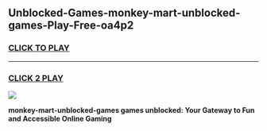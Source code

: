 
## Unblocked-Games-monkey-mart-unblocked-games-Play-Free-oa4p2
<h3>
<a href="https://premium76.site?title=monkey-mart-unblocked-games&ref=10A">CLICK TO PLAY</a></h3>
<hr>

<h3>
<a href="https://premium76.site?title=monkey-mart-unblocked-games&ref=10A">CLICK 2 PLAY</a>
  
</h3>

<a href="https://premium76.site?title=monkey-mart-unblocked-games&ref=10A"><img src="https://clearcache.store/games.png"></a>


**monkey-mart-unblocked-games games unblocked: Your Gateway to Fun and Accessible Online Gaming**
